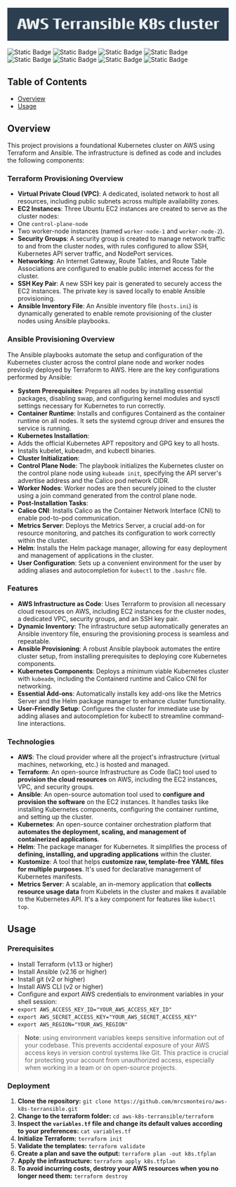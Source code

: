 ![AWS Terransible K8s Cluster](AWS_Terransible_K8s_cluster.png)

![Static Badge](https://img.shields.io/badge/Terraform-v1.13.2-blue) ![Static Badge](https://img.shields.io/badge/Ansible_core-2.16.3-blue) ![Static Badge](https://img.shields.io/badge/AWS_CLI-2.27.49-blue) ![Static Badge](https://img.shields.io/badge/Python-3.13.4-blue) ![Static Badge](https://img.shields.io/badge/Ubuntu-22.04.5_LTS-blue) ![Static Badge](https://img.shields.io/badge/Kubernetes-v1.34.1-blue) ![Static Badge](https://img.shields.io/badge/Kustomize-v5.7.1-blue) ![Static Badge](https://img.shields.io/badge/Helm-v3.19.0-blue)

## Table of Contents
- [Overview](#overview)
- [Usage](#usage)

## Overview

This project provisions a foundational Kubernetes cluster on AWS using Terraform and Ansible. The infrastructure is defined as code and includes the following components:

### Terraform Provisioning Overview

- **Virtual Private Cloud (VPC)**: A dedicated, isolated network to host all resources, including public subnets across multiple availability zones.
- **EC2 Instances**: Three Ubuntu EC2 instances are created to serve as the cluster nodes:
 - One `control-plane-node`
 - Two worker-node instances (named `worker-node-1` and `worker-node-2`).
- **Security Groups**: A security group is created to manage network traffic to and from the cluster nodes, with rules configured to allow SSH, Kubernetes API server traffic, and NodePort services.
- **Networking**: An Internet Gateway, Route Tables, and Route Table Associations are configured to enable public internet access for the cluster.
- **SSH Key Pair**: A new SSH key pair is generated to securely access the EC2 instances. The private key is saved locally to enable Ansible provisioning.
- **Ansible Inventory File**: An Ansible inventory file (`hosts.ini`) is dynamically generated to enable remote provisioning of the cluster nodes using Ansible playbooks.

### Ansible Provisioning Overview

The Ansible playbooks automate the setup and configuration of the Kubernetes cluster across the control plane node and worker nodes previosly deployed by Terraform to AWS. Here are the key configurations performed by Ansible:

- **System Prerequisites**: Prepares all nodes by installing essential packages, disabling swap, and configuring kernel modules and sysctl settings necessary for Kubernetes to run correctly.
- **Container Runtime**: Installs and configures Containerd as the container runtime on all nodes. It sets the systemd cgroup driver and ensures the service is running.
- **Kubernetes Installation**:
 - Adds the official Kubernetes APT repository and GPG key to all hosts.
 - Installs kubelet, kubeadm, and kubectl binaries.
- **Cluster Initialization**:
 - **Control Plane Node**: The playbook initializes the Kubernetes cluster on the control plane node using `kubeadm init`, specifying the API server's advertise address and the Calico pod network CIDR.
 - **Worker Nodes**: Worker nodes are then securely joined to the cluster using a join command generated from the control plane node.
- **Post-Installation Tasks**:
 - **Calico CNI**: Installs Calico as the Container Network Interface (CNI) to enable pod-to-pod communication.
 - **Metrics Server**: Deploys the Metrics Server, a crucial add-on for resource monitoring, and patches its configuration to work correctly within the cluster.
 - **Helm**: Installs the Helm package manager, allowing for easy deployment and management of applications in the cluster.
 - **User Configuration**: Sets up a convenient environment for the user by adding aliases and autocompletion for `kubectl` to the `.bashrc` file.

### Features
- **AWS Infrastructure as Code**: Uses Terraform to provision all necessary cloud resources on AWS, including EC2 instances for the cluster nodes, a dedicated VPC, security groups, and an SSH key pair.
- **Dynamic Inventory**: The infrastructure setup automatically generates an Ansible inventory file, ensuring the provisioning process is seamless and repeatable.
- **Ansible Provisioning**: A robust Ansible playbook automates the entire cluster setup, from installing prerequisites to deploying core Kubernetes components.
- **Kubernetes Components**: Deploys a minimum viable Kubernetes cluster with `kubeadm`, including the Containerd runtime and Calico CNI for networking.
- **Essential Add-ons**: Automatically installs key add-ons like the Metrics Server and the Helm package manager to enhance cluster functionality.
- **User-Friendly Setup**: Configures the cluster for immediate use by adding aliases and autocompletion for kubectl to streamline command-line interactions.

### Technologies
- **AWS**: The cloud provider where all the project's infrastructure (virtual machines, networking, etc.) is hosted and managed.
- **Terraform**: An open-source Infrastructure as Code (IaC) tool used to **provision the cloud resources** on AWS, including the EC2 instances, VPC, and security groups.
- **Ansible**: An open-source automation tool used to **configure and provision the software** on the EC2 instances. It handles tasks like installing Kubernetes components, configuring the container runtime, and setting up the cluster.
- **Kubernetes**: An open-source container orchestration platform that **automates the deployment, scaling, and management of containerized applications**.
- **Helm**: The package manager for Kubernetes. It simplifies the process of **defining, installing, and upgrading applications** within the cluster.
- **Kustomize**: A tool that helps **customize raw, template-free YAML files for multiple purposes**. It's used for declarative management of Kubernetes manifests.
- **Metrics Server**: A scalable, an in-memory application that **collects resource usage data** from Kubelets in the cluster and makes it available to the Kubernetes API. It's a key component for features like `kubectl top`.

## Usage

### Prerequisites
- Install Terraform (v1.13 or higher)
- Install Ansible (v2.16 or higher)
- Install git (v2 or higher)
- Install AWS CLI (v2 or higher)
- Configure and export AWS credentials to environment variables in your shell session:
 - `export AWS_ACCESS_KEY_ID="YOUR_AWS_ACCESS_KEY_ID"`
 - `export AWS_SECRET_ACCESS_KEY="YOUR_AWS_SECRET_ACCESS_KEY"`
 - `export AWS_REGION="YOUR_AWS_REGION"`

> **Note**: using environment variables keeps sensitive information out of your codebase. This prevents accidental exposure of your AWS access keys in version control systems like Git. This practice is crucial for protecting your account from unauthorized access, especially when working in a team or on open-source projects.

### Deployment
1. **Clone the repository:**
   `git clone https://github.com/mrcsmonteiro/aws-k8s-terransible.git`
2. **Change to the terraform folder:**
   `cd aws-k8s-terransible/terraform`
3. **Inspect the `variables.tf` file and change its default values according to your preferences:**
   `cat variables.tf`
4. **Initialize Terraform:**
   `terraform init`
5. **Validate the templates:**
   `terraform validate`
6. **Create a plan and save the output:**
   `terraform plan -out k8s.tfplan`
7. **Apply the infrastructure:**
   `terraform apply k8s.tfplan`
8. **To avoid incurring costs, destroy your AWS resources when you no longer need them:**
   `terraform destroy`